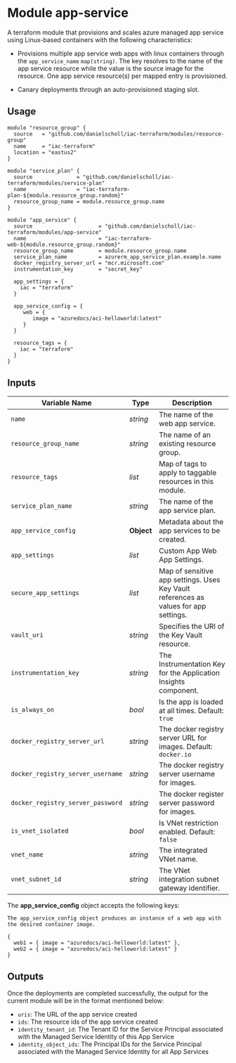 # Module app-service

A terraform module that provisions and scales azure managed app service using Linux-based containers with the following characteristics: 

- Provisions multiple app service web apps with linux containers through the `app_service_name` `map(string)`. The key resolves to the name of the app service resource while the value is the source image for the resource. One app service resource(s) per mapped entry is provisioned.

- Canary deployments through an auto-provisioned staging slot.



## Usage

```hcl
module "resource_group" {
  source   = "github.com/danielscholl/iac-terraform/modules/resource-group"
  name     = "iac-terraform"
  location = "eastus2"
}

module "service_plan" {
  source              = "github.com/danielscholl/iac-terraform/modules/service-plan"
  name                = "iac-terraform-plan-${module.resource_group.random}"
  resource_group_name = module.resource_group.name
}

module "app_service" {
  source                     = "github.com/danielscholl/iac-terraform/modules/app-service"
  name                       = "iac-terraform-web-${module.resource_group.random}"
  resource_group_name        = module.resource_group.name
  service_plan_name          = azurerm_app_service_plan.example.name
  docker_registry_server_url = "mcr.microsoft.com"
  instrumentation_key        = "secret_key"

  app_settings = {
    iac = "terraform"
  }

  app_service_config = {
     web = {
        image = "azuredocs/aci-helloworld:latest"
     }
  }

  resource_tags = {
    iac = "terraform"
  }
}
```


## Inputs

| Variable Name                     | Type       | Description                          | 
| --------------------------------- | ---------- | ------------------------------------ |
| `name`                            | _string_   | The name of the web app service.     |
| `resource_group_name`             | _string_   | The name of an existing resource group. |
| `resource_tags`                   | _list_     | Map of tags to apply to taggable resources in this module. |
| `service_plan_name`               | _string_   | The name of the app service plan.    |
| `app_service_config`              | __Object__ | Metadata about the app services to be created. |
| `app_settings`                    | _list_     | Custom App Web App Settings.       |
| `secure_app_settings`             | _list_     | Map of sensitive app settings. Uses Key Vault references as values for app settings. |
| `vault_uri`                       | _string_   | Specifies the URI of the Key Vault resource. |
| `instrumentation_key`             | _string_   | The Instrumentation Key for the Application Insights component. |
| `is_always_on`                    | _bool_     | Is the app is loaded at all times. Default: `true` |
| `docker_registry_server_url`      | _string_   | The docker registry server URL for images. Default: `docker.io`|
| `docker_registry_server_username` | _string_   | The docker registry server username for images. |
| `docker_registry_server_password` | _string_   | The docker register server password for images. |
| `is_vnet_isolated`                | _bool_     | Is VNet restriction enabled.  Default: `false`     |
| `vnet_name`                       | _string_   | The integrated VNet name.          |
| `vnet_subnet_id`                  | _string_   | The VNet integration subnet gateway identifier. |


The __app_service_config__ object accepts the following keys:

```
The app_service_config object produces an instance of a web app with the desired container image.

{
  web1 = { image = "azuredocs/aci-helloworld:latest" },
  web2 = { image = "azuredocs/aci-helloworld:latest" }
}
```

## Outputs

Once the deployments are completed successfully, the output for the current module will be in the format mentioned below:

- `uris`: The URL of the app service created
- `ids`: The resource ids of the app service created
- `identity_tenant_id`: The Tenant ID for the Service Principal associated with the Managed Service Identity of this App Service
- `identity_object_ids`: The Principal IDs for the Service Principal associated with the Managed Service Identity for all App Services

